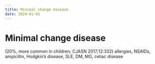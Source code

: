 ```yaml
---
title: Minimal change disease
date: 2024-01-01
---
```


# Minimal change disease

(20%, more common in children; CJASN 2017;12:332) allergies, NSAIDs, ampicillin, Hodgkin’s disease, SLE, DM, MG, celiac disease
